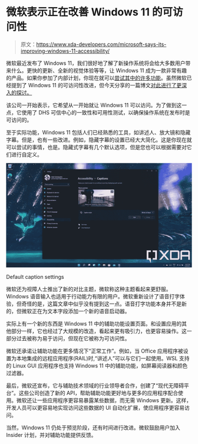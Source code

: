 # 微软表示正在改善 Windows 11 的可访问性

> 原文：<https://www.xda-developers.com/microsoft-says-its-improving-windows-11-accessibility/>

微软最近发布了 Windows 11，我们很好地了解了新操作系统将会给大多数用户带来什么。更快的更新、全新的视觉体验等等，让 Windows 11 成为一款非常有趣的产品。如果你参加了内部计划，你现在就可以[尝试其中的许多功能](https://www.xda-developers.com/windows-11-features-in-preview)。虽然微软已经提到了 Windows 11 的可访问性改进，但今天分享的一篇博文[对此进行了更深入的探讨。](https://blogs.windows.com/windowsexperience/2021/07/01/whats-coming-in-windows-11-accessibility/)

该公司一开始表示，它希望从一开始就让 Windows 11 可以访问。为了做到这一点，它使用了 DHS 可信中心的一致性和可用性测试，以确保操作系统在发布时是可访问的。

至于实际功能，Windows 11 包括人们已经熟悉的工具，如讲述人、放大镜和隐藏字幕。但是，也有一些改进。例如，隐藏字幕的设置已经大大简化。这是你现在就可以尝试的事情，也是。隐藏式字幕有几个默认选项，但是您也可以根据需要对它们进行自定义。

 <picture>![Default caption settings](img/0e3efa80fe69fa7e91072dec7182ea2a.png)</picture> 

Default caption settings

微软还为视障人士推出了新的对比主题，微软称这种主题看起来更舒服。Windows 语音输入也适用于行动能力有限的用户。微软重新设计了语音打字体验，但奇怪的是，这篇文章中似乎没有提到这一点。语音打字功能本身并不是新的，但微软正在为文本字段添加一个新的语音启动器。

实际上有一个新的东西是 Windows 11 中的辅助功能设置页面。和设置应用的其他部分一样，它也经过了大规模的改造，看起来更有吸引力，也更容易操作。这一部分过去被称为易于访问，但现在它被称为可访问性。

微软还承诺让辅助功能在更多情况下“正常工作”。例如，当 Office 应用程序被设置为本地集成的远程应用程序(RAIL)时,“讲述人”可以与它们一起使用。WSL 支持的 Linux GUI 应用程序也支持 Windows 11 中的辅助功能，如屏幕阅读器和颜色过滤器。

最后，微软还宣布，它与辅助技术领域的行业领导者合作，创建了“现代无障碍平台”。这些公司创造了新的 API，帮助辅助功能更好地与更多的应用程序配合使用。微软还让一些应用程序更容易暴露某些数据，而无需 Windows 更新。这样，开发人员可以更容易地实现访问这些数据的 UI 自动化扩展，使应用程序更容易访问。

当然，Windows 11 仍处于预览阶段，还有时间进行改进。微软鼓励用户加入 Insider 计划，并对辅助功能提供反馈。